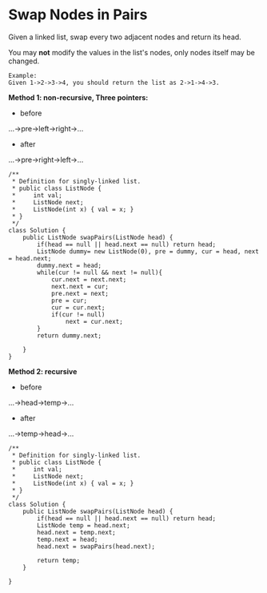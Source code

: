 # Swap Nodes in Pairs

Given a linked list, swap every two adjacent nodes and return its head.

You may **not** modify the values in the list's nodes, only nodes itself may be changed.

```
Example:
Given 1->2->3->4, you should return the list as 2->1->4->3.
```


**Method 1: non-recursive, Three pointers:**
* before

...->pre->left->right->...

* after

...->pre->right->left->...



```
/**
 * Definition for singly-linked list.
 * public class ListNode {
 *     int val;
 *     ListNode next;
 *     ListNode(int x) { val = x; }
 * }
 */
class Solution {
    public ListNode swapPairs(ListNode head) {
        if(head == null || head.next == null) return head;       
        ListNode dummy= new ListNode(0), pre = dummy, cur = head, next = head.next;
        dummy.next = head;  
        while(cur != null && next != null){
            cur.next = next.next;
            next.next = cur;
            pre.next = next;
            pre = cur;
            cur = cur.next;
            if(cur != null)
                next = cur.next;
        }      
        return dummy.next;
        
    }
}
```

**Method 2: recursive**

* before

...->head->temp->...

* after

...->temp->head->...

```
/**
 * Definition for singly-linked list.
 * public class ListNode {
 *     int val;
 *     ListNode next;
 *     ListNode(int x) { val = x; }
 * }
 */
class Solution {
    public ListNode swapPairs(ListNode head) {
        if(head == null || head.next == null) return head;
        ListNode temp = head.next;
        head.next = temp.next;
        temp.next = head;
        head.next = swapPairs(head.next);

        return temp;
    }
        
}
```
